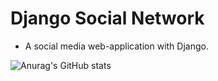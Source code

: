 
# Django Social Network
- A social media web-application with Django.


![Anurag's GitHub stats](https://github-readme-stats.vercel.app/api?username=Mohammadbaraftab&show_icons=true&theme=radical)
